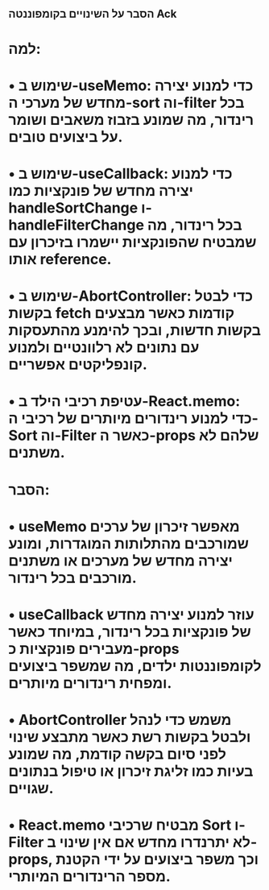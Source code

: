## הסבר על השינויים בקומפוננטה Ack

# למה:

#	•	שימוש ב-useMemo: כדי למנוע יצירה מחדש של מערכי ה-sort וה-filter בכל רינדור, מה שמונע בזבוז משאבים ושומר על ביצועים טובים.
#	•	שימוש ב-useCallback: כדי למנוע יצירה מחדש של פונקציות כמו handleSortChange ו-handleFilterChange בכל רינדור, מה שמבטיח שהפונקציות יישמרו בזיכרון עם אותו reference.
#	•	שימוש ב-AbortController: כדי לבטל בקשות fetch קודמות כאשר מבצעים בקשות חדשות, ובכך להימנע מהתעסקות עם נתונים לא רלוונטיים ולמנוע קונפליקטים אפשריים.
#	•	עטיפת רכיבי הילד ב-React.memo: כדי למנוע רינדורים מיותרים של רכיבי ה-Sort וה-Filter כאשר ה-props שלהם לא משתנים.

# הסבר:

#	•	useMemo מאפשר זיכרון של ערכים שמורכבים מהתלותות המוגדרות, ומונע יצירה מחדש של מערכים או משתנים מורכבים בכל רינדור.
#	•	useCallback עוזר למנוע יצירה מחדש של פונקציות בכל רינדור, במיוחד כאשר מעבירים פונקציות כ-props לקומפוננטות ילדים, מה שמשפר ביצועים ומפחית רינדורים מיותרים.
#	•	AbortController משמש כדי לנהל ולבטל בקשות רשת כאשר מתבצע שינוי לפני סיום בקשה קודמת, מה שמונע בעיות כמו זליגת זיכרון או טיפול בנתונים שגויים.
#	•	React.memo מבטיח שרכיבי Sort ו-Filter לא יתרנדרו מחדש אם אין שינוי ב-props, וכך משפר ביצועים על ידי הקטנת מספר הרינדורים המיותרי.